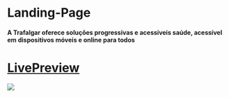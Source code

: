 # Landing-Page

<h4>
A Trafalgar oferece soluções progressivas e acessíveis
saúde, acessível em dispositivos móveis e online
para todos</h4>

# <a href="https://landing-trafalgar.vercel.app/" target="_blank">LivePreview</a>

<img src="https://user-images.githubusercontent.com/86381282/194445536-766d166f-3e69-43bd-9d4b-26ebc7aa9e9f.png"/>
